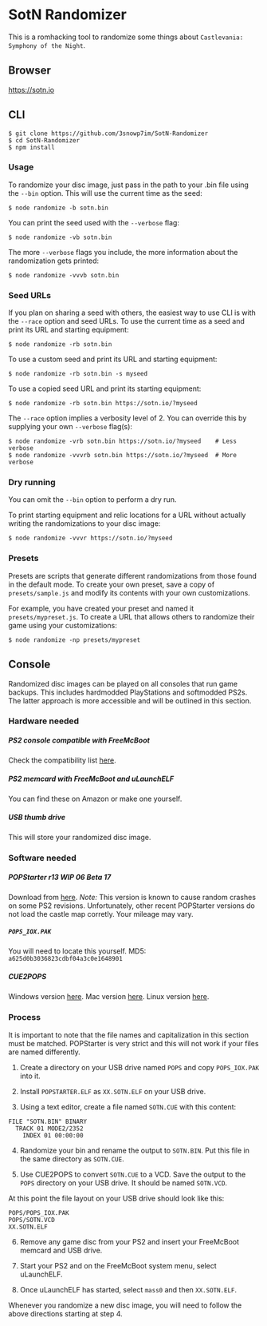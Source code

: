 # SotN Randomizer

This is a romhacking tool to randomize some things about `Castlevania:
Symphony of the Night`.

## Browser

https://sotn.io

## CLI

```shell
$ git clone https://github.com/3snowp7im/SotN-Randomizer
$ cd SotN-Randomizer
$ npm install
```

### Usage

To randomize your disc image, just pass in the path to your .bin file using the
`--bin` option. This will use the current time as the seed:

```shell
$ node randomize -b sotn.bin
```

You can print the seed used with the `--verbose` flag:

```shell
$ node randomize -vb sotn.bin
```

The more `--verbose` flags you include, the more information about the
randomization gets printed:

```shell
$ node randomize -vvvb sotn.bin
```

### Seed URLs

If you plan on sharing a seed with others, the easiest way to use CLI is with
the `--race` option and seed URLs. To use the current time as a seed and print
its URL and starting equipment:

```shell
$ node randomize -rb sotn.bin
```

To use a custom seed and print its URL and starting equipment:

```shell
$ node randomize -rb sotn.bin -s myseed
```

To use a copied seed URL and print its starting equipment:

```shell
$ node randomize -rb sotn.bin https://sotn.io/?myseed
```

The `--race` option implies a verbosity level of 2. You can override this by
supplying your own `--verbose` flag(s):

```shell
$ node randomize -vrb sotn.bin https://sotn.io/?myseed    # Less verbose
$ node randomize -vvvrb sotn.bin https://sotn.io/?myseed  # More verbose
```

### Dry running

You can omit the `--bin` option to perform a dry run.

To print starting equipment and relic locations for a URL without actually
writing the randomizations to your disc image:

```shell
$ node randomize -vvvr https://sotn.io/?myseed
```

### Presets

Presets are scripts that generate different randomizations from those found in
the default mode. To create your own preset, save a copy of `presets/sample.js`
and modify its contents with your own customizations.

For example, you have created your preset and named it `presets/mypreset.js`.
To create a URL that allows others to randomize their game using your
customizations:

```shell
$ node randomize -np presets/mypreset
```

## Console

Randomized disc images can be played on all consoles that run game backups.
This includes hardmodded PlayStations and softmodded PS2s. The latter approach
is more accessible and will be outlined in this section.

### Hardware needed

##### PS2 console compatible with FreeMcBoot
Check the compatibility list [here](https://www.ps2-home.com/forum/app.php/page/fmcb-compatible-ps2-models-chart).

##### PS2 memcard with FreeMcBoot and uLaunchELF
You can find these on Amazon or make one yourself.

##### USB thumb drive
This will store your randomized disc image.

### Software needed

##### POPStarter r13 WIP 06 Beta 17
Download from [here](https://www.ps2-home.com/forum/viewtopic.php?p=13938#p13938).
*Note:* This version is known to cause random crashes on some PS2 revisions.
Unfortunately, other recent POPStarter versions do not load the castle map
corretly. Your mileage may vary.

##### `POPS_IOX.PAK`
You will need to locate this yourself. MD5: `a625d0b3036823cdbf04a3c0e1648901`

##### CUE2POPS
Windows version [here](https://www.ps2-home.com/forum/viewtopic.php?t=2148).
Mac version [here](https://github.com/suicvne/cue2pops-gui-mac).
Linux version [here](https://github.com/makefu/cue2pops-linux).

### Process

It is important to note that the file names and capitalization in this
section must be matched. POPStarter is very strict and this will not work if
your files are named differently.

1) Create a directory on your USB drive named `POPS` and copy `POPS_IOX.PAK`
   into it.

2) Install `POPSTARTER.ELF` as `XX.SOTN.ELF` on your USB drive.

3) Using a text editor, create a file named `SOTN.CUE` with this content:

```
FILE "SOTN.BIN" BINARY
  TRACK 01 MODE2/2352
    INDEX 01 00:00:00
```

4) Randomize your bin and rename the output to `SOTN.BIN`. Put this file in the
   same directory as `SOTN.CUE`.

5) Use CUE2POPS to convert `SOTN.CUE` to a VCD. Save the output to the `POPS`
   directory on your USB drive. It should be named `SOTN.VCD`.

At this point the file layout on your USB drive should look like this:

```
POPS/POPS_IOX.PAK
POPS/SOTN.VCD
XX.SOTN.ELF
```

6) Remove any game disc from your PS2 and insert your FreeMcBoot memcard and
   USB drive.

7) Start your PS2 and on the FreeMcBoot system menu, select uLaunchELF.

8) Once uLaunchELF has started, select `mass0` and then `XX.SOTN.ELF`.

Whenever you randomize a new disc image, you will need to follow the above
directions starting at step 4.
